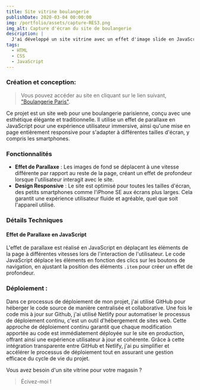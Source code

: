 ```yaml
---
title: Site vitrine boulangerie
publishDate: 2020-03-04 00:00:00
img: /portfolio/assets/capture-RES3.png
img_alt: Capture d'écran du site de boulangerie
description: |
  J'ai développé un site vitrine avec un effet d'image slide en JavaScript
tags:
  - HTML
  - CSS
  - JavaScript
---
```


### Création et conception:

> Vous pouvez accéder au site en cliquant sur le lien suivant, <a href="https://boulangerieparis.netlify.app/">"Boulangerie Paris"</a>.

Ce projet est un site web pour une boulangerie parisienne, conçu avec une esthétique élégante et traditionnelle. Il utilise un effet de parallaxe en JavaScript pour une expérience utilisateur immersive, ainsi qu'une mise en page entièrement responsive pour s'adapter à différentes tailles d'écran, y compris les smartphones.

### Fonctionnalités

- **Effet de Parallaxe** : Les images de fond se déplacent à une vitesse différente par rapport au reste de la page, créant un effet de profondeur lorsque l'utilisateur interagit avec le site.
- **Design Responsive** : Le site est optimisé pour toutes les tailles d'écran, des petits smartphones comme l'iPhone SE aux écrans plus larges. Cela garantit une expérience utilisateur fluide et agréable, quel que soit l'appareil utilisé.

### Détails Techniques

#### Effet de Parallaxe en JavaScript

L'effet de parallaxe est réalisé en JavaScript en déplaçant les éléments de la page à différentes vitesses lors de l'interaction de l'utilisateur. Le code JavaScript déplace les éléments en fonction des clics sur les boutons de navigation, en ajustant la position des éléments `.item` pour créer un effet de profondeur.

### Déploiement :

Dans ce processus de déploiement de mon projet, j'ai utilisé GitHub pour héberger le code source de manière centralisée et collaborative. Une fois le code mis à jour sur Github, j'ai utilisé Netlify pour automatiser le processus de déploiement continu, c'est un outil d'hébergement de sites web. Cette approche de déploiement continu garantit que chaque modification apportée au code est immédiatement déployée sur le site en production, offrant ainsi une expérience utilisateur à jour et cohérente. Grâce à cette intégration transparente entre GitHub et Netlify, j'ai pu simplifier et accélérer le processus de déploiement tout en assurant une gestion efficace du cycle de vie du projet.

Vous avez besoin d'un site vitrine pour votre magasin ?

> Écivez-moi !
